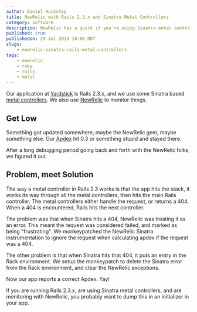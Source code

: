 ```yaml
--- 
author: Daniel Huckstep
title: NewRelic with Rails 2.3.x and Sinatra Metal Controllers
category: software
description: NewRelic has a quirk if you're using Sinatra metal controllers, but they helped fix it.
published: true
publishedon: 29 Jul 2013 10:00 MDT
slugs: 
    - newrelic-sinatra-rails-metal-controllers
tags: 
    - newrelic
    - ruby
    - rails
    - metal
---
```

Our application at [Yardstick](http://getyardstick.com/) is Rails 2.3.x, and we use some Sinatra based [metal controllers](http://www.railsinside.com/deployment/180-metal-super-fast-endpoints-within-your-rails-apps.html). We also use [NewRelic](http://newrelic.com/our-home) to monitor things.

## Get Low

Something got updated somewhere, maybe the NewRelic gem, maybe something else. Our [Apdex](https://newrelic.com/docs/site/apdex-measuring-user-satisfaction) hit 0.3 or something stupid and stayed there.

After a long debugging period going back and forth with the NewRelic folks, we figured it out.

## Problem, meet Solution

The way a metal controller in Rails 2.3 works is that the app hits the stack, it works its way through all the metal controllers, then hits the main Rails controller. The metal controllers either handle the request, or returns a 404. When a 404 is encountered, Rails hits the next controller.

The problem was that when Sinatra hits a 404, NewRelic was treating it as an error. This meant the request was considered failed, and marked as being "frustrating". We monkeypatched the NewRelic Sinatra instrumentation to ignore the request when calculating apdex if the request was a 404.

The other problem is that when Sinatra hits that 404, it puts an entry in the Rack environment. We setup the monkeypatch to delete the Sinatra error from the Rack environment, and clear the NewRelic exceptions.

Now our app reports a correct Apdex. Yay!

If you are running Rails 2.3.x, are using Sinatra metal controllers, and are monitoring with NewRelic, you probably want to dump this in an initializer in your app.

<script src="https://gist.github.com/darkhelmet/6100243.js"></script>
